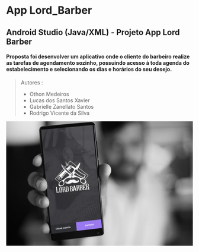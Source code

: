 # App Lord_Barber
## Android Studio (Java/XML) - Projeto App Lord Barber

#### Proposta foi desenvolver um aplicativo onde o cliente do barbeiro realize as tarefas de agendamento sozinho, possuindo acesso à toda agenda do estabelecimento e selecionando os dias e horários do seu desejo. 

> Autores : 
> - Othon Medeiros
> - Lucas dos Santos Xavier
> - Gabrielle Zanellato Santos
> - Rodrigo Vicente da Silva

![](https://github.com/othonsm/Lord_Barber/blob/master/publicidade.jpg)
